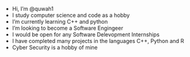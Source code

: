 -  Hi, I’m @quwah1
-  I study computer science and code as a hobby
-  I’m currently learning C++ and python
-  I’m looking to become a Software Engingeer 
-  I would be open for any Software Delevopment Internships
-  I have completed many projects in the languages C++, Python and R
-  Cyber Security is a hobby of mine
  

<!---
quwah1/quwah1 is a ✨ special ✨ repository because its `README.md` (this file) appears on your GitHub profile.
You can click the Preview link to take a look at your changes.
--->
